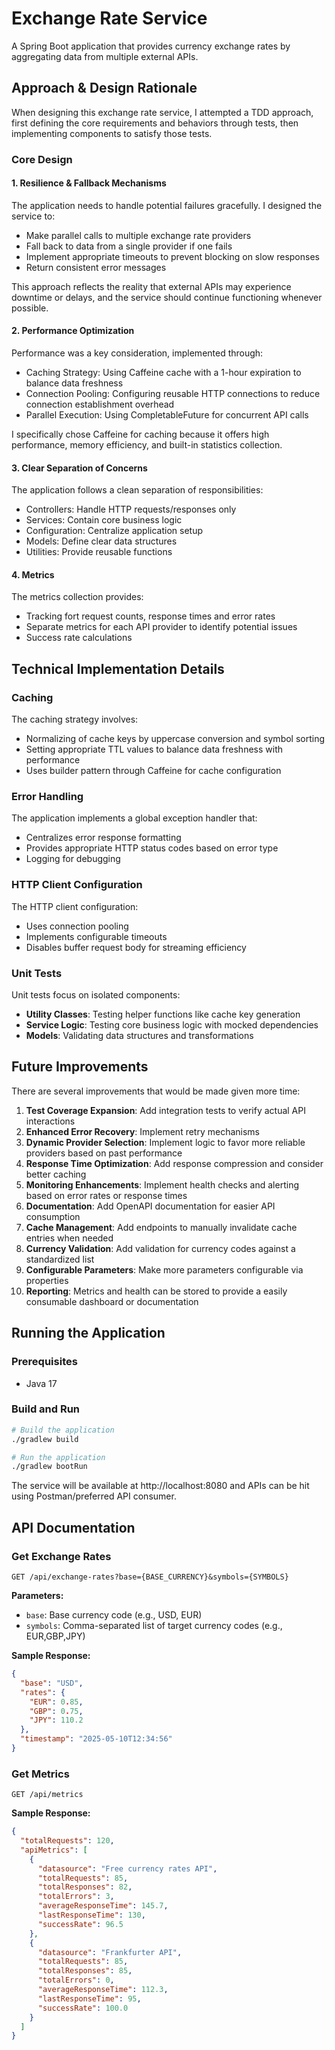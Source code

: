 # Exchange Rate Service

A Spring Boot application that provides currency exchange rates by aggregating data from multiple external APIs.

## Approach & Design Rationale

When designing this exchange rate service, I attempted a TDD approach, first defining the core requirements and behaviors through tests,
then implementing components to satisfy those tests.

### Core Design

#### 1. Resilience & Fallback Mechanisms

The application needs to handle potential failures gracefully. I designed the service to:

- Make parallel calls to multiple exchange rate providers
- Fall back to data from a single provider if one fails
- Implement appropriate timeouts to prevent blocking on slow responses
- Return consistent error messages

This approach reflects the reality that external APIs may experience downtime or delays, and the service should continue functioning
whenever possible.

#### 2. Performance Optimization

Performance was a key consideration, implemented through:

- Caching Strategy: Using Caffeine cache with a 1-hour expiration to balance data freshness
- Connection Pooling: Configuring reusable HTTP connections to reduce connection establishment overhead
- Parallel Execution: Using CompletableFuture for concurrent API calls

I specifically chose Caffeine for caching because it offers high performance, memory efficiency, and built-in statistics collection.

#### 3. Clear Separation of Concerns

The application follows a clean separation of responsibilities:

- Controllers: Handle HTTP requests/responses only
- Services: Contain core business logic
- Configuration: Centralize application setup
- Models: Define clear data structures
- Utilities: Provide reusable functions

#### 4. Metrics

The metrics collection provides:

- Tracking fort request counts, response times and error rates
- Separate metrics for each API provider to identify potential issues
- Success rate calculations

## Technical Implementation Details

### Caching

The caching strategy involves:

- Normalizing of cache keys by uppercase conversion and symbol sorting
- Setting appropriate TTL values to balance data freshness with performance
- Uses builder pattern through Caffeine for cache configuration

### Error Handling

The application implements a global exception handler that:

- Centralizes error response formatting
- Provides appropriate HTTP status codes based on error type
- Logging for debugging

### HTTP Client Configuration

The HTTP client configuration:

- Uses connection pooling
- Implements configurable timeouts
- Disables buffer request body for streaming efficiency

### Unit Tests

Unit tests focus on isolated components:

- **Utility Classes**: Testing helper functions like cache key generation
- **Service Logic**: Testing core business logic with mocked dependencies
- **Models**: Validating data structures and transformations

## Future Improvements

There are several improvements that would be made given more time:

1. **Test Coverage Expansion**: Add integration tests to verify actual API interactions
2. **Enhanced Error Recovery**: Implement retry mechanisms
3. **Dynamic Provider Selection**: Implement logic to favor more reliable providers based on past performance
4. **Response Time Optimization**: Add response compression and consider better caching
5. **Monitoring Enhancements**: Implement health checks and alerting based on error rates or response times
6. **Documentation**: Add OpenAPI documentation for easier API consumption
7. **Cache Management**: Add endpoints to manually invalidate cache entries when needed
8. **Currency Validation**: Add validation for currency codes against a standardized list
9. **Configurable Parameters**: Make more parameters configurable via properties
10. **Reporting**: Metrics and health can be stored to provide a easily consumable dashboard or documentation

## Running the Application

### Prerequisites

- Java 17

### Build and Run

```bash
# Build the application
./gradlew build

# Run the application
./gradlew bootRun
```

The service will be available at http://localhost:8080 and APIs can be hit using Postman/preferred API consumer.

## API Documentation

### Get Exchange Rates

```
GET /api/exchange-rates?base={BASE_CURRENCY}&symbols={SYMBOLS}
```

**Parameters:**

- `base`: Base currency code (e.g., USD, EUR)
- `symbols`: Comma-separated list of target currency codes (e.g., EUR,GBP,JPY)

**Sample Response:**

```json
{
  "base": "USD",
  "rates": {
    "EUR": 0.85,
    "GBP": 0.75,
    "JPY": 110.2
  },
  "timestamp": "2025-05-10T12:34:56"
}
```

### Get Metrics

```
GET /api/metrics
```

**Sample Response:**

```json
{
  "totalRequests": 120,
  "apiMetrics": [
    {
      "datasource": "Free currency rates API",
      "totalRequests": 85,
      "totalResponses": 82,
      "totalErrors": 3,
      "averageResponseTime": 145.7,
      "lastResponseTime": 130,
      "successRate": 96.5
    },
    {
      "datasource": "Frankfurter API",
      "totalRequests": 85,
      "totalResponses": 85,
      "totalErrors": 0,
      "averageResponseTime": 112.3,
      "lastResponseTime": 95,
      "successRate": 100.0
    }
  ]
}
```
